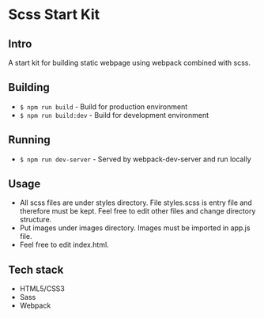 # Scss Start Kit

## Intro

A start kit for building static webpage using webpack combined with scss.

## Building

- `$ npm run build` - Build for production environment
- `$ npm run build:dev` - Build for development environment

## Running

- `$ npm run dev-server` - Served by webpack-dev-server and run locally

## Usage

- All scss files are under styles directory. File styles.scss is entry file and therefore must be kept. Feel free to edit other files and change directory structure.
- Put images under images directory. Images must be imported in app.js file.
- Feel free to edit index.html.

## Tech stack

- HTML5/CSS3
- Sass
- Webpack
